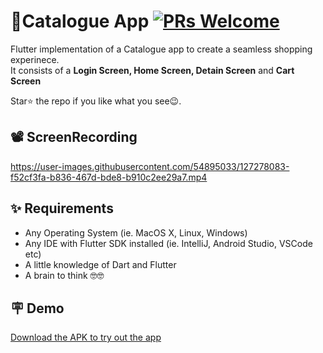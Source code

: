 # 🛒Catalogue App [![PRs Welcome](https://img.shields.io/badge/PRs-welcome-brightgreen.svg?style=flat-square)](http://makeapullrequest.com)

Flutter implementation of a Catalogue app to create a seamless shopping experinece.</br>
It consists of a **Login Screen, Home Screen, Detain Screen** and **Cart Screen**

Star⭐ the repo if you like what you see😉.
 
## 📽️ ScreenRecording
https://user-images.githubusercontent.com/54895033/127278083-f52cf3fa-b836-467d-bde8-b910c2ee29a7.mp4


## ✨ Requirements
* Any Operating System (ie. MacOS X, Linux, Windows)
* Any IDE with Flutter SDK installed (ie. IntelliJ, Android Studio, VSCode etc)
* A little knowledge of Dart and Flutter
* A brain to think 🤓🤓

## 🪧 Demo
[Download the APK to try out the app](https://github.com/Ash20vyas/catalogue_app/raw/main/catalogue_app.apk)
